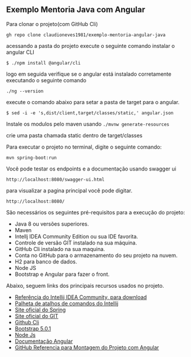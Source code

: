 <h2> Exemplo Mentoria Java com Angular</h2>

Para clonar o projeto(com GitHub Cli)
```
gh repo clone claudioneves1981/exemplo-mentoria-angular-java
```

acessando a pasta do projeto execute o seguinte comando instalar o angular CLI
```
$ ./npm install @angular/cli
```
logo em seguida verifique se o angular está instalado corretamente executando o seguinte comando
```
./ng --version
```
execute o comando abaixo para setar a pasta de target para o angular.
```
$ sed -i -e 's,dist/client,target/classes/static,' angular.json
```
Instale os modulos pelo maven usando  ```./mvnw generate-resources```

crie uma pasta chamada static dentro de target/classes

Para executar o projeto no terminal, digite o seguinte comando:

```shell script
mvn spring-boot:run 
```

Você pode testar os endpoints e a documentação usando swagger ui
```
http://localhost:8080/swagger-ui.html
```

para visualizar a pagina principal você pode digitar.

```
http://localhost:8080/
```

São necessários os seguintes pré-requisitos para a execução do projeto:

* Java 8 ou versões superiores.
* Maven
* Intellj IDEA Community Edition ou sua IDE favorita.
* Controle de versão GIT instalado na sua máquina.
* GitHub Cli instalado na sua maquina.
* Conta no GitHub para o armazenamento do seu projeto na nuvem.
* H2 para banco de dados.
* Node JS
* Bootstrap e Angular para fazer o front.

Abaixo, seguem links dos principais recursos usados no projeto.

* [Referência do Intellij IDEA Community, para download](https://www.jetbrains.com/idea/download)
* [Palheta de atalhos de comandos do Intellij](https://resources.jetbrains.com/storage/products/intellij-idea/docs/IntelliJIDEA_ReferenceCard.pdf)
* [Site oficial do Spring](https://spring.io/)
* [Site oficial do GIT](https://git-scm.com/)
* [Github Cli](https://cli.github.com/)
* [Bootstrap 5.0.1](https://getbootstrap.com/docs/5.1/getting-started/introduction/)
* [Node Js](https://nodejs.org/en/)
* [Documentação Angular](https://angular.io/docs)
* [GitHub Referencia para Montagem do Projeto com Angular](https://github.com/dsyer/spring-boot-angular)
